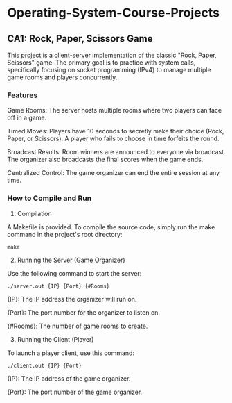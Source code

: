 # Operating-System-Course-Projects

## CA1: Rock, Paper, Scissors Game
This project is a client-server implementation of the classic "Rock, Paper, Scissors" game. The primary goal is to practice with system calls, specifically focusing on socket programming (IPv4) to manage multiple game rooms and players concurrently.

### Features
Game Rooms: The server hosts multiple rooms where two players can face off in a game.

Timed Moves: Players have 10 seconds to secretly make their choice (Rock, Paper, or Scissors). A player who fails to choose in time forfeits the round.

Broadcast Results: Room winners are announced to everyone via broadcast. The organizer also broadcasts the final scores when the game ends.

Centralized Control: The game organizer can end the entire session at any time.

### How to Compile and Run
1. Compilation

A Makefile is provided. To compile the source code, simply run the make command in the project's root directory:

`make`

2. Running the Server (Game Organizer)

Use the following command to start the server:

`./server.out {IP} {Port} {#Rooms}`

{IP}: The IP address the organizer will run on.

{Port}: The port number for the organizer to listen on.

{#Rooms}: The number of game rooms to create.

3. Running the Client (Player)

To launch a player client, use this command:

`./client.out {IP} {Port}`

{IP}: The IP address of the game organizer.

{Port}: The port number of the game organizer.